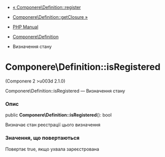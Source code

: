 - [« Componere\Definition::register](componere-definition.register.md)
- [Componere\Definition::getClosure »](componere-definition.getclosure.md)

- [PHP Manual](index.md)
- [Componere\Definition](class.componere-definition.md)
- Визначення стану

# Componere\Definition::isRegistered

(Componere 2 \>u003d 2.1.0)

Componere\Definition::isRegistered — Визначення стану

### Опис

public **Componere\Definition::isRegistered**(): bool

Визначає стан реєстрації цього визначення

### Значення, що повертаються

Повертає true, якщо ухвала зареєстрована
